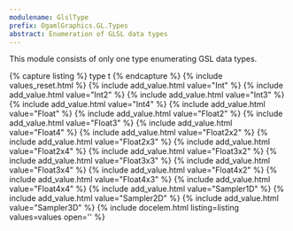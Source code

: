 ```yaml
---
modulename: GlslType
prefix: OgamlGraphics.GL.Types
abstract: Enumeration of GLSL data types
---
```


This module consists of only one type enumerating GSL data types.

{% capture listing %}
type t
{% endcapture %}
{% include values_reset.html %}
{% include add_value.html value="Int" %}
{% include add_value.html value="Int2" %}
{% include add_value.html value="Int3" %}
{% include add_value.html value="Int4" %}
{% include add_value.html value="Float" %}
{% include add_value.html value="Float2" %}
{% include add_value.html value="Float3" %}
{% include add_value.html value="Float4" %}
{% include add_value.html value="Float2x2" %}
{% include add_value.html value="Float2x3" %}
{% include add_value.html value="Float2x4" %}
{% include add_value.html value="Float3x2" %}
{% include add_value.html value="Float3x3" %}
{% include add_value.html value="Float3x4" %}
{% include add_value.html value="Float4x2" %}
{% include add_value.html value="Float4x3" %}
{% include add_value.html value="Float4x4" %}
{% include add_value.html value="Sampler1D" %}
{% include add_value.html value="Sampler2D" %}
{% include add_value.html value="Sampler3D" %}
{% include docelem.html listing=listing values=values open='' %}
